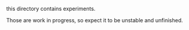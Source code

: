 this directory contains experiments.

Those are work in progress, so expect it to be unstable and unfinished.
